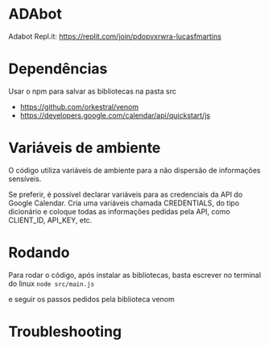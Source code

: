 # ADAbot
Adabot
Repl.it: https://replit.com/join/pdopvxrwra-lucasfmartins

# Dependências
Usar o npm para salvar as bibliotecas na pasta src
- https://github.com/orkestral/venom
- https://developers.google.com/calendar/api/quickstart/js

# Variáveis de ambiente
O código utiliza variáveis de ambiente para a não dispersão de informações sensíveis.

Se preferir, é possível declarar variáveis para as credenciais da API do Google Calendar. Cria uma variáveis chamada CREDENTIALS, do tipo dicionário e coloque todas as informações pedidas pela API, como CLIENT_ID, API_KEY, etc.

# Rodando
Para rodar o código, após instalar as bibliotecas, basta escrever no terminal do linux
``
node src/main.js
``

e seguir os passos pedidos pela biblioteca venom

# Troubleshooting
